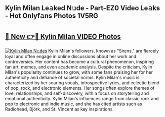 ## Kylin Milan Le𝚊ked N𝚞de - Part-EZ0 Video Le𝚊ks - Hot Onlyf𝚊ns Photos 1V5RG

# <h2><a href="http://ac42922.deff.icu/?id=Kylin+Milan">🔗 New 👉🔴 Kylin Milan VIDEO Photos</a></h2>

[![Kylin Milan N𝚞des](https://i.imgur.com/rIISA9y.gif)](http://ac42922.deff.icu/?id=Kylin+Milan)
Kylin Milan's followers, known as "Sirens," are fiercely loyal and often engage in online discussions about her work and controversies. Her content has become a cultural phenomenon, inspiring fan art, memes, and even academic analysis. Despite the criticism, Kylin Milan's popularity continues to grow, with some fans praising her for her authenticity and defiance of societal norms. Kylin Milan's music is characterized by her soaring vocals, introspective lyrics, and eclectic blend of pop, rock, and electronic elements. Her songs often explore themes of love, relationships, and self-discovery, with a focus on storytelling and emotional authenticity. Kylin Milan's influences range from classic rock and pop to electronic and indie music, and she has cited artists such as Radiohead, Björk, and St. Vincent as key inspirations.
